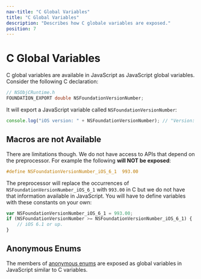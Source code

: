 ```yaml
---
nav-title: "C Global Variables"
title: "C Global Variables"
description: "Describes how C globale variables are exposed."
position: 7
---
```


# C Global Variables
C global variables are available in JavaScript as JavaScript global variables.
Consider the following C declaration:
```objective-c
// NSObjCRuntime.h
FOUNDATION_EXPORT double NSFoundationVersionNumber;
```

It will export a JavaScript variable called `NSFoundationVersionNumber`:
```javascript
console.log("iOS version: " + NSFoundationVersionNumber); // "Version: 1141.1", the version number will differ
```

## Macros are not Available
There are limitations though. We do not have access to APIs that depend on the preprocessor. For example the following **will NOT be exposed**:
```objective-c
#define NSFoundationVersionNumber_iOS_6_1  993.00
```

The preprocessor will replace the occurrences of `NSFoundationVersionNumber_iOS_6_1` with `993.00` in C but we do not have that information available in JavaScript. You will have to define variables with these constants on your own:
```javascript
var NSFoundationVersionNumber_iOS_6_1 = 993.00;
if (NSFoundationVersionNumber >= NSFoundationVersionNumber_iOS_6_1) {
    // iOS 6.1 or up.
}
```

## Anonymous Enums
The members of [anonymous enums](C-Enums.md) are exposed as global variables in JavaScript similar to C variables.
